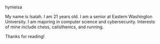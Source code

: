 hymeisa

My name is Isaiah. I am 21 years old.
I am a senior at Eastern Washington University.
I am majoring in computer science and cybersecurity.
Interests of mine include chess, calisthenics, and running.

Thanks for reading!
